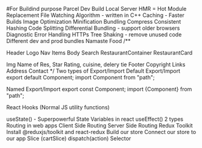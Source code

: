 #For Buildind purpose Parcel Dev Build Local Server HMR = Hot Module Replacement File Watching Algorithm - written in C++ Caching - Faster Builds Image Optimization Minification Bundling Compress Consistent Hashing Code Splitting Differential Bundling - support older browsers Diagnostic Error Handling HTTPs Tree Shaking - remove unused code Different dev and prod bundles Namaste Food /**

Header Logo Nav Items Body Search RestaurantContainer RestaurantCard

Img
Name of Res, Star Rating, cuisine, delery tie Footer Copyright Links Address Contact */ Two types of Export/Import
Default Export/Import export default Component; import Component from "path";

Named Export/Import export const Component; import {Component} from "path";

React Hooks (Normal JS utility functions)

useState() - Superpowerful State Variables in react useEffect() 2 types Routing in web apps Client Side Routing Server Side Routing Redux Toolkit Install @reduxjs/toolkit and react-redux Build our store Connect our store to our app Slice (cartSlice) dispatch(action) Selector

